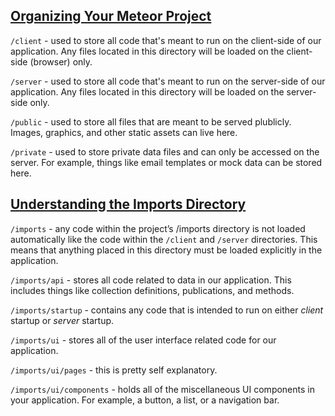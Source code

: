 ## [Organizing Your Meteor Project](https://themeteorchef.com/snippets/organizing-your-meteor-project/)  


`/client` - used to store all code that's meant to run on the client-side of our application. Any files located in this directory will be loaded on the client-side (browser) only.

`/server` - used to store all code that's meant to run on the server-side of our application. Any files located in this directory will be loaded on the server-side only.

`/public` - used to store all files that are meant to be served plublicly. Images, graphics, and other static assets can live here.

`/private` - used to store private data files and can only be accessed on the server. For example, things like email templates or mock data can be stored here.

## [Understanding the Imports Directory](https://themeteorchef.com/snippets/understanding-the-imports-directory/)

`/imports` - any code within the project’s /imports directory is not loaded automatically like the code within the `/client` and `/server` directories. This means that anything placed in this directory must be loaded explicitly in the application.

`/imports/api` - stores all code related to data in our application. This includes things like collection definitions, publications, and methods.

`/imports/startup` - contains any code that is intended to run on either _client_ startup or _server_ startup.

`/imports/ui` - stores all of the user interface related code for our application.

`/imports/ui/pages` - this is pretty self explanatory.

`/imports/ui/components` - holds all of the miscellaneous UI components in your application. For example, a button, a list, or a navigation bar.
